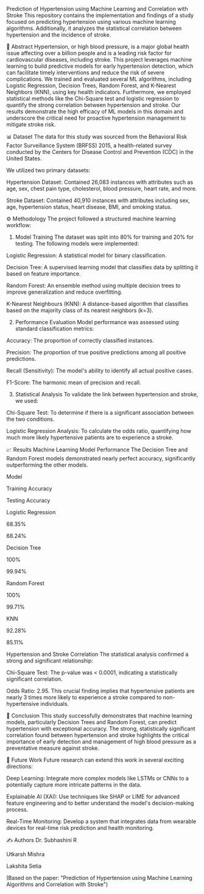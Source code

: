 Prediction of Hypertension using Machine Learning and Correlation with Stroke
This repository contains the implementation and findings of a study focused on predicting hypertension using various machine learning algorithms. Additionally, it analyzes the statistical correlation between hypertension and the incidence of stroke.

📜 Abstract
Hypertension, or high blood pressure, is a major global health issue affecting over a billion people and is a leading risk factor for cardiovascular diseases, including stroke. This project leverages machine learning to build predictive models for early hypertension detection, which can facilitate timely interventions and reduce the risk of severe complications. We trained and evaluated several ML algorithms, including Logistic Regression, Decision Trees, Random Forest, and K-Nearest Neighbors (KNN), using key health indicators. Furthermore, we employed statistical methods like the Chi-Square test and logistic regression to quantify the strong correlation between hypertension and stroke. Our results demonstrate the high efficacy of ML models in this domain and underscore the critical need for proactive hypertension management to mitigate stroke risk.

📊 Dataset
The data for this study was sourced from the Behavioral Risk Factor Surveillance System (BRFSS) 2015, a health-related survey conducted by the Centers for Disease Control and Prevention (CDC) in the United States.

We utilized two primary datasets:

Hypertension Dataset: Contained 26,083 instances with attributes such as age, sex, chest pain type, cholesterol, blood pressure, heart rate, and more.

Stroke Dataset: Contained 40,910 instances with attributes including sex, age, hypertension status, heart disease, BMI, and smoking status.

⚙️ Methodology
The project followed a structured machine learning workflow:

1. Model Training
The dataset was split into 80% for training and 20% for testing. The following models were implemented:

Logistic Regression: A statistical model for binary classification.

Decision Tree: A supervised learning model that classifies data by splitting it based on feature importance.

Random Forest: An ensemble method using multiple decision trees to improve generalization and reduce overfitting.

K-Nearest Neighbours (KNN): A distance-based algorithm that classifies based on the majority class of its nearest neighbors (k=3).

2. Performance Evaluation
Model performance was assessed using standard classification metrics:

Accuracy: The proportion of correctly classified instances.

Precision: The proportion of true positive predictions among all positive predictions.

Recall (Sensitivity): The model's ability to identify all actual positive cases.

F1-Score: The harmonic mean of precision and recall.

3. Statistical Analysis
To validate the link between hypertension and stroke, we used:

Chi-Square Test: To determine if there is a significant association between the two conditions.

Logistic Regression Analysis: To calculate the odds ratio, quantifying how much more likely hypertensive patients are to experience a stroke.

📈 Results
Machine Learning Model Performance
The Decision Tree and Random Forest models demonstrated nearly perfect accuracy, significantly outperforming the other models.

Model

Training Accuracy

Testing Accuracy

Logistic Regression

68.35%

68.24%

Decision Tree

100%

99.94%

Random Forest

100%

99.71%

KNN

92.28%

85.11%

Hypertension and Stroke Correlation
The statistical analysis confirmed a strong and significant relationship:

Chi-Square Test: The p-value was < 0.0001, indicating a statistically significant correlation.

Odds Ratio: 2.95. This crucial finding implies that hypertensive patients are nearly 3 times more likely to experience a stroke compared to non-hypertensive individuals.

🎯 Conclusion
This study successfully demonstrates that machine learning models, particularly Decision Trees and Random Forest, can predict hypertension with exceptional accuracy. The strong, statistically significant correlation found between hypertension and stroke highlights the critical importance of early detection and management of high blood pressure as a preventative measure against stroke.

🚀 Future Work
Future research can extend this work in several exciting directions:

Deep Learning: Integrate more complex models like LSTMs or CNNs to a potentially capture more intricate patterns in the data.

Explainable AI (XAI): Use techniques like SHAP or LIME for advanced feature engineering and to better understand the model's decision-making process.

Real-Time Monitoring: Develop a system that integrates data from wearable devices for real-time risk prediction and health monitoring.

✍️ Authors
Dr. Subhashini R

Utkarsh Mishra

Lakshita Setia

(Based on the paper: "Prediction of Hypertension using Machine Learning Algorithms and Correlation with Stroke")
